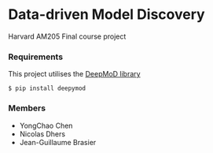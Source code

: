 # Data-driven Model Discovery
Harvard AM205 Final course project

### Requirements
This project utilises the [DeepMoD library](https://phimal.github.io/DeePyMoD/)
```
$ pip install deepymod
```

### Members
- YongChao Chen
- Nicolas Dhers
- Jean-Guillaume Brasier
